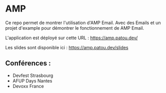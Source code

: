 # AMP

Ce repo permet de montrer l'utilisation d'AMP Email. Avec des Emails et un projet d'example pour démontrer le fonctionnement de AMP Email.

L'application est déployé sur cette URL : 
https://amp.patou.dev/

Les slides sont disponible ici : https://amp.patou.dev/slides

## Conférences :

- Devfest Strasbourg
- AFUP Days Nantes
- Devoxx France
